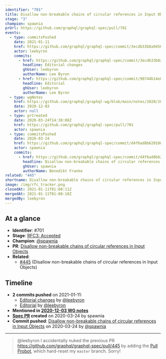 ```yaml
---
identifier: "701"
title: Disallow non-breakable chains of circular references in Input Objects
stage: "3"
champion: spawnia
prUrl: https://github.com/graphql/graphql-spec/pull/701
events:
  - type: commitsPushed
    date: 2021-01-11
    href: https://github.com/graphql/graphql-spec/commit/3ecdb33b8a945619fc32bac09b68cb807c8d8ca6
    actor: leebyron
    commits:
      - href: https://github.com/graphql/graphql-spec/commit/3ecdb33b8a945619fc32bac09b68cb807c8d8ca6
        headline: Editorial changes
        ghUser: leebyron
        authorName: Lee Byron
      - href: https://github.com/graphql/graphql-spec/commit/90744b14e01027a200541d48c2772e605df959f8
        headline: Editorial
        ghUser: leebyron
        authorName: Lee Byron
  - type: wgNotes
    href: https://github.com/graphql/graphql-wg/blob/main/notes/2020/2020-12-03.md
    date: 2020-12-03
    actor: null
  - type: prCreated
    date: 2020-03-24T14:38:08Z
    href: https://github.com/graphql/graphql-spec/pull/701
    actor: spawnia
  - type: commitsPushed
    date: 2020-03-24
    href: https://github.com/graphql/graphql-spec/commit/d4f6ad8b6201087a9ddfdbb5559adf5536b31b09
    actor: spawnia
    commits:
      - href: https://github.com/graphql/graphql-spec/commit/d4f6ad8b6201087a9ddfdbb5559adf5536b31b09
        headline: Disallow non-breakable chains of circular references in Input Objects
        ghUser: spawnia
        authorName: Benedikt Franke
related: "445"
shortname: Disallow non-breakable chains of circular references in Input Objects
image: /img/rfc_tracker.png
closedAt: 2021-01-11T01:08:11Z
mergedAt: 2021-01-11T01:08:10Z
mergedBy: leebyron
---
```


## At a glance

- **Identifier**: #701
- **Stage**: [RFC3: Accepted](https://github.com/graphql/graphql-spec/blob/main/CONTRIBUTING.md#stage-3-accepted)
- **Champion**: [@spawnia](https://github.com/spawnia)
- **PR**: [Disallow non-breakable chains of circular references in Input Objects](https://github.com/graphql/graphql-spec/pull/701)
- **Related**:
  - [#445](/rfcs/445 "Disallow non-breakable chains of circular references in Input Objects / RFCX") (Disallow non-breakable chains of circular references in Input Objects)

<!-- BEGIN_CUSTOM_TEXT -->



<!-- END_CUSTOM_TEXT -->

## Timeline

- **2 commits pushed** on 2021-01-11:
  - [Editorial changes](https://github.com/graphql/graphql-spec/commit/3ecdb33b8a945619fc32bac09b68cb807c8d8ca6) by [@leebyron](https://github.com/leebyron)
  - [Editorial](https://github.com/graphql/graphql-spec/commit/90744b14e01027a200541d48c2772e605df959f8) by [@leebyron](https://github.com/leebyron)
- **Mentioned in [2020-12-03 WG notes](https://github.com/graphql/graphql-wg/blob/main/notes/2020/2020-12-03.md)**
- **[Spec PR](https://github.com/graphql/graphql-spec/pull/701) created** on 2020-03-24 by spawnia
- **Commit pushed**: [Disallow non-breakable chains of circular references in Input Objects](https://github.com/graphql/graphql-spec/commit/d4f6ad8b6201087a9ddfdbb5559adf5536b31b09) on 2020-03-24 by [@spawnia](https://github.com/spawnia)

<!-- VERBATIM -->

---

> @leebyron I accidentally nuked the previous PR https://github.com/graphql/graphql-spec/pull/445 by adding the [Pull Probot](https://probot.github.io/apps/pull/), which hard-reset my `master` branch. Sorry!
